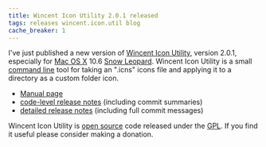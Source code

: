 ```yaml
---
title: Wincent Icon Utility 2.0.1 released
tags: releases wincent.icon.util blog
cache_breaker: 1
---
```


I've just published a new version of [Wincent Icon Utility](/wiki/Wincent_Icon_Utility), version 2.0.1, especially for [Mac OS X](/wiki/Mac_OS_X) 10.6 [Snow Leopard](/wiki/Snow_Leopard). Wincent Icon Utility is a small [command line](/wiki/command_line) tool for taking an ".icns" icons file and applying it to a directory as a custom folder icon.

-   [Manual page](http://typechecked.net/a/products/wincent-icon-util/wincent-icon-util.1.txt)
-   [code-level release notes](http://typechecked.net/a/products/wincent-icon-util/history/wincent-icon-util-2.0.1-release-notes.txt) (including commit summaries)
-   [detailed release notes](http://typechecked.net/a/products/wincent-icon-util/history/wincent-icon-util-2.0.1-detailed-release-notes.txt) (including full commit messages)

Wincent Icon Utility is [open source](/wiki/open_source) code released under the [GPL](/wiki/GPL). If you find it useful please consider making a donation.
